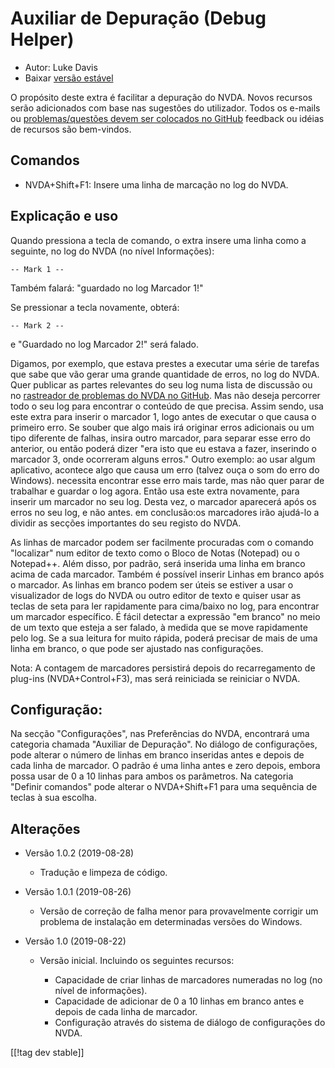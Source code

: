 # Auxiliar de Depuração (Debug Helper) #

* Autor: Luke Davis
* Baixar [versão estável][1]

O propósito deste extra é facilitar a depuração do NVDA. Novos recursos
serão adicionados com base nas sugestões do utilizador. Todos os e-mails ou
[problemas/questões devem ser colocados no
GitHub](https://github.com/XLTechie/debugHelper) feedback ou idéias de
recursos são bem-vindos.

## Comandos

* NVDA+Shift+F1: Insere uma linha de marcação no log do NVDA.

## Explicação e uso

Quando pressiona a tecla de comando, o extra insere uma linha como a
seguinte, no log do NVDA (no nível Informações):

```
-- Mark 1 --
```

Também falará: "guardado no log Marcador 1!"

Se pressionar a tecla novamente, obterá:

```
-- Mark 2 --
```

e "Guardado no log Marcador 2!" será falado.

Digamos, por exemplo, que estava prestes a executar uma série de tarefas que
sabe que vão gerar uma grande quantidade de erros, no log do NVDA. Quer
publicar as partes relevantes do seu log numa lista de discussão ou no
[rastreador de problemas do NVDA no
GitHub](https://github.com/nvaccess/nvda/issues). Mas não deseja percorrer
todo o seu log para encontrar o conteúdo de que precisa. Assim sendo, usa
este extra para inserir o marcador 1, logo antes de executar o que causa o
primeiro erro. Se souber que algo mais irá originar erros adicionais ou um
tipo diferente de falhas, insira outro marcador, para separar esse erro do
anterior, ou então poderá dizer "era isto que eu estava a fazer, inserindo o
marcador 3, onde ocorreram alguns erros." Outro exemplo: ao usar algum
aplicativo, acontece algo que causa um erro (talvez ouça o som do erro do
Windows). necessita encontrar esse erro mais tarde, mas não quer parar de
trabalhar e guardar o log agora. Então usa este extra novamente, para
inserir um marcador no seu log. Desta vez, o marcador aparecerá após os
erros no seu log, e não antes. em conclusão:os marcadores irão ajudá-lo a
dividir as secções importantes do seu registo do NVDA.

As linhas de marcador podem ser facilmente procuradas com o comando
"localizar" num editor de texto como o Bloco de Notas (Notepad) ou o
Notepad++. Além disso, por padrão, será inserida uma linha em branco acima
de cada marcador. Também é possível inserir Linhas em branco após o
marcador. As linhas em branco podem ser úteis se estiver a usar o
visualizador de logs do NVDA ou outro editor de texto e quiser usar as
teclas de seta para ler rapidamente para cima/baixo no log, para encontrar
um marcador específico. É fácil detectar a expressão "em branco"  no meio de
um texto que esteja a ser falado, à medida que se move rapidamente pelo
log. Se a sua leitura for muito rápida, poderá precisar de mais de uma linha
em branco, o que pode ser ajustado nas configurações.

Nota: A contagem de marcadores persistirá depois do  recarregamento de
plug-ins (NVDA+Control+F3), mas será reiniciada se reiniciar o NVDA.

## Configuração:

Na secção "Configurações", nas Preferências do NVDA, encontrará uma
categoria chamada "Auxiliar de Depuração". No diálogo de configurações, pode
alterar o número de linhas em branco inseridas antes e depois de cada linha
de marcador. O padrão é uma linha antes e zero depois, embora possa usar de
0 a 10 linhas para ambos os parâmetros. Na categoria "Definir comandos" pode
alterar o NVDA+Shift+F1 para uma sequência de teclas à sua escolha.

## Alterações

* Versão 1.0.2 (2019-08-28)

    - Tradução e limpeza de código.

* Versão 1.0.1 (2019-08-26)

    - Versão de correção de falha menor para provavelmente corrigir um
      problema de instalação em determinadas versões do Windows.

* Versão 1.0 (2019-08-22)

    - Versão inicial. Incluindo os seguintes recursos:

        + Capacidade de criar linhas de marcadores numeradas no log (no
          nível de informações).
        + Capacidade de adicionar de 0 a 10 linhas em branco antes e depois
          de cada linha de marcador.
        + Configuração através do sistema de diálogo de configurações do
          NVDA.

[[!tag dev stable]]

[1]: https://addons.nvda-project.org/files/get.php?file=debughelper
